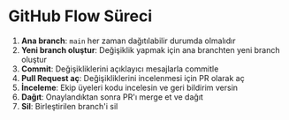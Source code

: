 # GitHub Flow Süreci

1. **Ana branch**: `main` her zaman dağıtılabilir durumda olmalıdır
2. **Yeni branch oluştur**: Değişiklik yapmak için ana branchten yeni branch oluştur
3. **Commit**: Değişikliklerini açıklayıcı mesajlarla commitle
4. **Pull Request aç**: Değişikliklerini incelenmesi için PR olarak aç
5. **İnceleme**: Ekip üyeleri kodu incelesin ve geri bildirim versin
6. **Dağıt**: Onaylandıktan sonra PR'ı merge et ve dağıt
7. **Sil**: Birleştirilen branch'i sil 